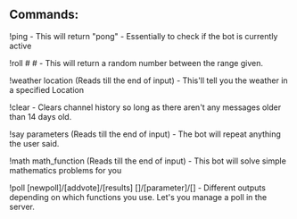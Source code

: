## Commands:

!ping - This will return "pong" - Essentially to check if the bot is currently active

!roll # # - This will return a random number between the range given.

!weather location (Reads till the end of input) - This'll tell you the weather in a specified Location

!clear - Clears channel history so long as there aren't any messages older than 14 days old.

!say parameters (Reads till the end of input) - The bot will repeat anything the user said.

!math math_function (Reads till the end of input) - This bot will solve simple mathematics problems for you

!poll [newpoll]/[addvote]/[results]  []/[parameter]/[] - Different outputs depending on which functions you use. Let's you manage a poll in the server.
